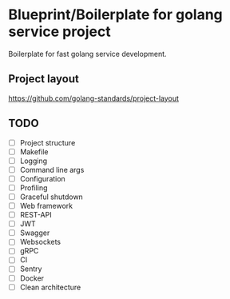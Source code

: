 # Blueprint/Boilerplate for golang service project

Boilerplate for fast golang service development.

## Project layout
https://github.com/golang-standards/project-layout

## TODO
- [ ] Project structure
- [ ] Makefile
- [ ] Logging
- [ ] Command line args
- [ ] Configuration
- [ ] Profiling
- [ ] Graceful shutdown
- [ ] Web framework
- [ ] REST-API
- [ ] JWT
- [ ] Swagger
- [ ] Websockets
- [ ] gRPC
- [ ] CI
- [ ] Sentry
- [ ] Docker
- [ ] Clean architecture
